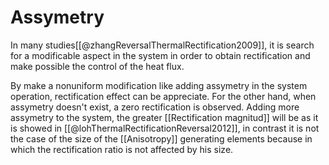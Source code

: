 # Assymetry
In many studies[[@zhangReversalThermalRectification2009]], it is search for a modificable aspect in the system in order to obtain rectification and make possible the control of the heat flux.

By make a nonuniform modification like adding assymetry in the system operation, rectification effect can be appreciate. For the other hand, when assymetry doesn't exist, a zero rectification is observed.
Adding more assymetry to the system, the greater [[Rectification magnitud]] will be as it is showed in [[@lohThermalRectificationReversal2012]], in contrast it is not the case of the size of the [[Anisotropy]] generating elements because in which the rectification ratio is not affected by his size.



